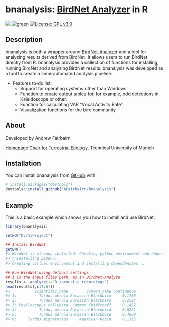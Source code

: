 
<!-- README.md is generated from README.Rmd. Please edit that file -->

# bnanalysis: [BirdNet Analyzer](https://github.com/kahst/BirdNET-Analyzer) in R

<!-- badges: start -->

[![](https://img.shields.io/badge/lifecycle-experimental-red.svg)](https://lifecycle.r-lib.org/articles/stages.html#experimental)
[![green](https://www.repostatus.org/badges/latest/active.svg)](https://www.repostatus.org/#active)
[![License: GPL
v3.0](https://img.shields.io/badge/license-GPL%20v3.0-blue.svg)](https://cran.r-project.org/web/licenses/GPL%20v3.0)
<!-- badges: end -->

## Description

bnanalysis is both a wrapper around
[BirdNet-Analyzer](https://github.com/kahst/BirdNET-Analyzer) and a tool
for analyzing results derived from BirdNet. It allows users to run
BirdNet directly from R. bnanalysis provides a collection of functions
for installing, running BirdNet and analyzing BirdNet results.
bnanalysis was developed as a tool to create a semi-automated analysis
pipeline.

- Features to-do list:
  - Support for operating systems other than Windows.
  - Function to create output tables for, for example, odd detections in
    Kaleidoscope or other.
  - Function for calculating VAR “Vocal Activity Rate”
  - Visualization functions for the bird community

## About

Developed by Andrew Fairbairn

[Homepage](https://afairbairn.com/) [Chair for Terrestrial
Ecology](https://www3.ls.tum.de/en/toek/home/), Technical University of
Munich

## Installation

You can install bnanalysis from [GitHub](https://github.com/) with:

``` r
# install.packages("devtools")
devtools::install_github("AFairbairn/bnanalysis")
```

## Example

This is a basic example which shows you how to install and use BirdNet:

``` r
library(bnanalysis)

setwd("D:/myProject")

## Install BirdNet
getBN()
#> BirdNet is already installed. Checking python environment and dependencies.
#> /nInstalling pipenv...
#> Creating virtual environment and installing dependencies...

## Run BirdNet using default settings
## i is the input files path, as in BirdNet-Analyze
results <- analyze(i="D:/acoustic recordings")
head(results[,c(4:6)])
#>           scientific_name        common_name confidence
#> 1:          Turdus merula Eurasian Blackbird     0.1760
#> 2:          Turdus merula Eurasian Blackbird     0.2524
#> 3: Phylloscopus collybita  Common Chiffchaff     0.1437
#> 4:          Turdus merula Eurasian Blackbird     0.6281
#> 5:          Turdus merula Eurasian Blackbird     0.4060
#> 6:     Turdus migratorius     American Robin     0.1313
```
